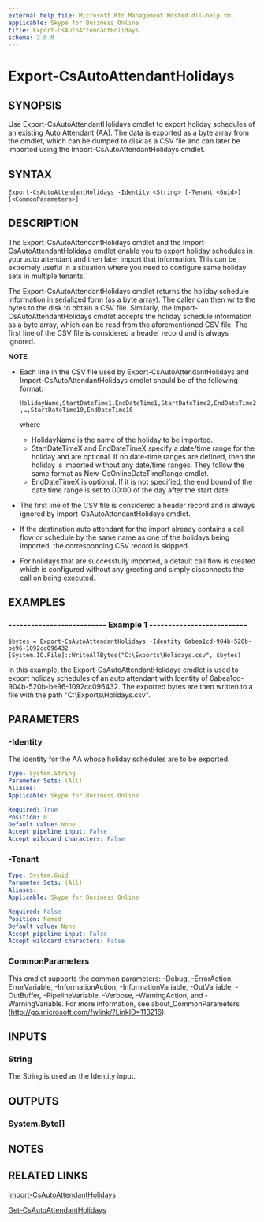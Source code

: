 ```yaml
---
external help file: Microsoft.Rtc.Management.Hosted.dll-help.xml
applicable: Skype for Business Online
title: Export-CsAutoAttendantHolidays
schema: 2.0.0
---
```


# Export-CsAutoAttendantHolidays

## SYNOPSIS
Use Export-CsAutoAttendantHolidays cmdlet to export holiday schedules of an existing Auto Attendant (AA). The data is exported as a byte array from the cmdlet, which can be dumped to disk as a CSV file and can later be imported using the Import-CsAutoAttendantHolidays cmdlet.

## SYNTAX

```
Export-CsAutoAttendantHolidays -Identity <String> [-Tenant <Guid>] [<CommonParameters>]
```

## DESCRIPTION
The Export-CsAutoAttendantHolidays cmdlet and the Import-CsAutoAttendantHolidays cmdlet enable you to export holiday schedules in your auto attendant and then later import that information. This can be extremely useful in a situation where you need to configure same holiday sets in multiple tenants.

The Export-CsAutoAttendantHolidays cmdlet returns the holiday schedule information in serialized form (as a byte array). The caller can then write the bytes to the disk to obtain a CSV file. Similarly, the Import-CsAutoAttendantHolidays cmdlet accepts the holiday schedule information as a byte array, which can be read from the aforementioned CSV file. The first line of the CSV file is considered a header record and is always ignored.

**NOTE**
- Each line in the CSV file used by Export-CsAutoAttendantHolidays and Import-CsAutoAttendantHolidays cmdlet should be of the following format:

   `HolidayName,StartDateTime1,EndDateTime1,StartDateTime2,EndDateTime2,…,StartDateTime10,EndDateTime10`

    where
    - HolidayName is the name of the holiday to be imported.
    - StartDateTimeX and EndDateTimeX specify a date/time range for the holiday and are optional. If no date-time ranges are defined, then the holiday is imported without any date/time ranges. They follow the same format as New-CsOnlineDateTimeRange cmdlet.
    - EndDateTimeX is optional. If it is not specified, the end bound of the date time range is set to 00:00 of the day after the start date.
- The first line of the CSV file is considered a header record and is always ignored by Import-CsAutoAttendantHolidays cmdlet.
- If the destination auto attendant for the import already contains a call flow or schedule by the same name as one of the holidays being imported, the corresponding CSV record is skipped.
- For holidays that are successfully imported, a default call flow is created which is configured without any greeting and simply disconnects the call on being executed.

## EXAMPLES

### -------------------------- Example 1 --------------------------
```
$bytes = Export-CsAutoAttendantHolidays -Identity 6abea1cd-904b-520b-be96-1092cc096432
[System.IO.File]::WriteAllBytes("C:\Exports\Holidays.csv", $bytes)
```

In this example, the Export-CsAutoAttendantHolidays cmdlet is used to export holiday schedules of an auto attendant with Identity of 6abea1cd-904b-520b-be96-1092cc096432. The exported bytes are then written to a file with the path "C:\Exports\Holidays.csv".

## PARAMETERS

### -Identity
The identity for the AA whose holiday schedules are to be exported.

```yaml
Type: System.String
Parameter Sets: (All)
Aliases:
Applicable: Skype for Business Online

Required: True
Position: 0
Default value: None
Accept pipeline input: False
Accept wildcard characters: False
```

### -Tenant

```yaml
Type: System.Guid
Parameter Sets: (All)
Aliases:
Applicable: Skype for Business Online

Required: False
Position: Named
Default value: None
Accept pipeline input: False
Accept wildcard characters: False
```

### CommonParameters
This cmdlet supports the common parameters: -Debug, -ErrorAction, -ErrorVariable, -InformationAction, -InformationVariable, -OutVariable, -OutBuffer, -PipelineVariable, -Verbose, -WarningAction, and -WarningVariable. For more information, see about_CommonParameters (http://go.microsoft.com/fwlink/?LinkID=113216).


## INPUTS

### String
The String is used as the Identity input.


## OUTPUTS

### System.Byte[]


## NOTES


## RELATED LINKS

[Import-CsAutoAttendantHolidays](Import-CsAutoAttendantHolidays.md)

[Get-CsAutoAttendantHolidays](Get-CsAutoAttendantHolidays.md)

